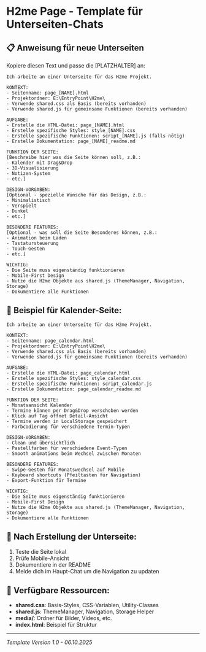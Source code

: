 # H2me Page - Template für Unterseiten-Chats

## 📋 Anweisung für neue Unterseiten

Kopiere diesen Text und passe die [PLATZHALTER] an:

```
Ich arbeite an einer Unterseite für das H2me Projekt.

KONTEXT:
- Seitenname: page_[NAME].html
- Projektordner: E:\EntryPoint\H2me\
- Verwende shared.css als Basis (bereits vorhanden)
- Verwende shared.js für gemeinsame Funktionen (bereits vorhanden)

AUFGABE:
- Erstelle die HTML-Datei: page_[NAME].html
- Erstelle spezifische Styles: style_[NAME].css
- Erstelle spezifische Funktionen: script_[NAME].js (falls nötig)
- Erstelle Dokumentation: page_[NAME]_readme.md

FUNKTION DER SEITE:
[Beschreibe hier was die Seite können soll, z.B.:
- Kalender mit Drag&Drop
- 3D-Visualisierung
- Notizen-System
- etc.]

DESIGN-VORGABEN:
[Optional - spezielle Wünsche für das Design, z.B.:
- Minimalistisch
- Verspielt
- Dunkel
- etc.]

BESONDERE FEATURES:
[Optional - was soll die Seite Besonderes können, z.B.:
- Animation beim Laden
- Tastatursteuerung
- Touch-Gesten
- etc.]

WICHTIG:
- Die Seite muss eigenständig funktionieren
- Mobile-First Design
- Nutze die H2me Objekte aus shared.js (ThemeManager, Navigation, Storage)
- Dokumentiere alle Funktionen
```

## 📝 Beispiel für Kalender-Seite:

```
Ich arbeite an einer Unterseite für das H2me Projekt.

KONTEXT:
- Seitenname: page_calendar.html  
- Projektordner: E:\EntryPoint\H2me\
- Verwende shared.css als Basis (bereits vorhanden)
- Verwende shared.js für gemeinsame Funktionen (bereits vorhanden)

AUFGABE:
- Erstelle die HTML-Datei: page_calendar.html
- Erstelle spezifische Styles: style_calendar.css
- Erstelle spezifische Funktionen: script_calendar.js
- Erstelle Dokumentation: page_calendar_readme.md

FUNKTION DER SEITE:
- Monatsansicht Kalender
- Termine können per Drag&Drop verschoben werden
- Klick auf Tag öffnet Detail-Ansicht
- Termine werden in LocalStorage gespeichert
- Farbcodierung für verschiedene Termin-Typen

DESIGN-VORGABEN:
- Clean und übersichtlich
- Pastellfarben für verschiedene Event-Typen
- Smooth animations beim Wechsel zwischen Monaten

BESONDERE FEATURES:
- Swipe-Gesten für Monatswechsel auf Mobile
- Keyboard shortcuts (Pfeiltasten für Navigation)
- Export-Funktion für Termine

WICHTIG:
- Die Seite muss eigenständig funktionieren
- Mobile-First Design
- Nutze die H2me Objekte aus shared.js (ThemeManager, Navigation, Storage)
- Dokumentiere alle Funktionen
```

## 🔄 Nach Erstellung der Unterseite:

1. Teste die Seite lokal
2. Prüfe Mobile-Ansicht
3. Dokumentiere in der README
4. Melde dich im Haupt-Chat um die Navigation zu updaten

## 📌 Verfügbare Ressourcen:

- **shared.css**: Basis-Styles, CSS-Variablen, Utility-Classes
- **shared.js**: ThemeManager, Navigation, Storage Helper
- **media/**: Ordner für Bilder, Videos, etc.
- **index.html**: Beispiel für Struktur

---
*Template Version 1.0 - 06.10.2025*